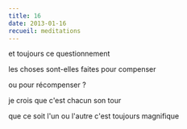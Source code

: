 ```yaml
---
title: 16
date: 2013-01-16
recueil: meditations
---
```


et toujours ce questionnement

les choses sont-elles faites
pour compenser

ou pour récompenser ?

je crois que c'est chacun son tour

que ce soit l'un ou l'autre
c'est toujours magnifique
